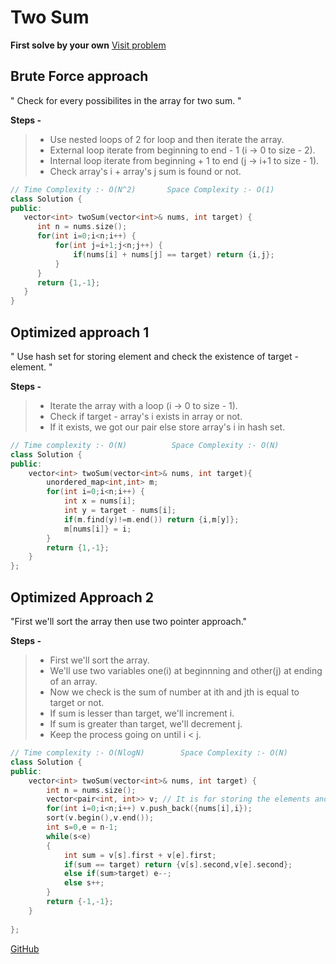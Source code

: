 # Two Sum

**First solve by your own** [Visit problem](https://leetcode.com/problems/two-sum/)

## Brute Force approach

" Check for every possibilites in the array for two sum. "

**Steps -**
> - Use nested loops of 2 for loop and then iterate the array.
> - External loop iterate from beginning to end - 1 (i -> 0 to size - 2).
> - Internal loop iterate from beginning + 1 to end (j -> i+1 to size - 1).
> - Check array's i + array's j sum is found or not.

```cpp
// Time Complexity :- O(N^2)       Space Complexity :- O(1)
class Solution {
public:
   vector<int> twoSum(vector<int>& nums, int target) {
      int n = nums.size();
      for(int i=0;i<n;i++) {
          for(int j=i+1;j<n;j++) {
              if(nums[i] + nums[j] == target) return {i,j};
          }
      }
      return {1,-1};
   }
}
```

## Optimized approach 1 

" Use hash set for storing element and check the existence of target - element. "

**Steps -**
> - Iterate the array with a loop (i -> 0 to size - 1).
> - Check if target - array's i exists in array or not.
> - If it exists, we got our pair else store array's i in hash set.

```cpp
// Time complexity :- O(N)          Space Complexity :- O(N)
class Solution {
public:
    vector<int> twoSum(vector<int>& nums, int target){
        unordered_map<int,int> m;
        for(int i=0;i<n;i++) {
            int x = nums[i];
            int y = target - nums[i];
            if(m.find(y)!=m.end()) return {i,m[y]};
            m[nums[i]} = i;
        }
        return {1,-1};
    }
};
```

## Optimized Approach 2

"First we'll sort the array then use two pointer approach."

**Steps -**
> - First we'll sort the array.
> - We'll use two variables one(i) at beginnning and other(j) at ending of an array.
> - Now we check is the sum of number at ith and jth is equal to target or not.
> - If sum is lesser than target, we'll increment i.
> - If sum is greater than target, we'll decrement j.
> - Keep the process going on until i < j.

```cpp
// Time complexity :- O(NlogN)        Space Complexity :- O(N)
class Solution {
public:
    vector<int> twoSum(vector<int>& nums, int target) {
        int n = nums.size();
        vector<pair<int, int>> v; // It is for storing the elements and its index position.
        for(int i=0;i<n;i++) v.push_back({nums[i],i});
        sort(v.begin(),v.end());
        int s=0,e = n-1;
        while(s<e)
        {
            int sum = v[s].first + v[e].first;
            if(sum == target) return {v[s].second,v[e].second};
            else if(sum>target) e--;
            else s++;
        }
        return {-1,-1};
    }
        
};
```

[GitHub](https://github.com/Hg03/Grind75)





